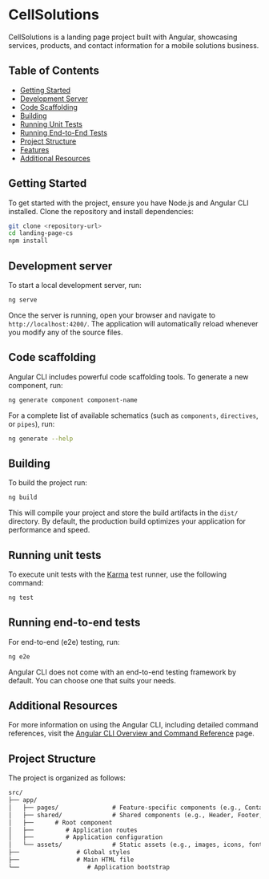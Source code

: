 # CellSolutions

CellSolutions is a landing page project built with Angular, showcasing services, products, and contact information for a mobile solutions business.

## Table of Contents
- [Getting Started](#getting-started)
- [Development Server](#development-server)
- [Code Scaffolding](#code-scaffolding)
- [Building](#building)
- [Running Unit Tests](#running-unit-tests)
- [Running End-to-End Tests](#running-end-to-end-tests)
- [Project Structure](#project-structure)
- [Features](#features)
- [Additional Resources](#additional-resources)

## Getting Started

To get started with the project, ensure you have Node.js and Angular CLI installed. Clone the repository and install dependencies:

```bash
git clone <repository-url>
cd landing-page-cs
npm install
```

## Development server

To start a local development server, run:

```bash
ng serve
```

Once the server is running, open your browser and navigate to `http://localhost:4200/`. The application will automatically reload whenever you modify any of the source files.

## Code scaffolding

Angular CLI includes powerful code scaffolding tools. To generate a new component, run:

```bash
ng generate component component-name
```

For a complete list of available schematics (such as `components`, `directives`, or `pipes`), run:

```bash
ng generate --help
```

## Building

To build the project run:

```bash
ng build
```

This will compile your project and store the build artifacts in the `dist/` directory. By default, the production build optimizes your application for performance and speed.

## Running unit tests

To execute unit tests with the [Karma](https://karma-runner.github.io) test runner, use the following command:

```bash
ng test
```

## Running end-to-end tests

For end-to-end (e2e) testing, run:

```bash
ng e2e
```

Angular CLI does not come with an end-to-end testing framework by default. You can choose one that suits your needs.

## Additional Resources

For more information on using the Angular CLI, including detailed command references, visit the [Angular CLI Overview and Command Reference](https://angular.dev/tools/cli) page.

## Project Structure
The project is organized as follows:

```markdown
src/
├── app/
│   ├── pages/               # Feature-specific components (e.g., Contacto, Accesorios)
│   ├── shared/              # Shared components (e.g., Header, Footer, ScrollTop)
│   ├──      # Root component
│   ├──         # Application routes
│   ├──         # Application configuration
│   └── assets/              # Static assets (e.g., images, icons, fonts)
├──                # Global styles
├──                # Main HTML file
└──                   # Application bootstrap
```